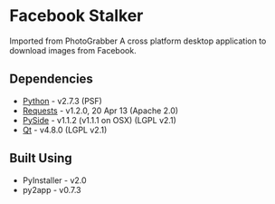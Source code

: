 # Facebook Stalker
Imported from PhotoGrabber
A cross platform desktop application to download images from Facebook.

## Dependencies

* [Python](http://docs.python.org/2/license.html) - v2.7.3 (PSF)
* [Requests](http://python-requests.org) - v1.2.0, 20 Apr 13 (Apache 2.0) 
* [PySide](http://qt-project.org/wiki/Category:LanguageBindings::PySide) - v1.1.2 (v1.1.1 on OSX) (LGPL v2.1)
* [Qt](http://qt-project.org) - v4.8.0 (LGPL v2.1)

## Built Using

* PyInstaller - v2.0
* py2app - v0.7.3
